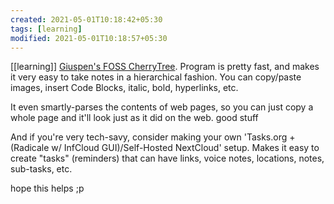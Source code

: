 ```yaml
---
created: 2021-05-01T10:18:42+05:30
tags: [learning]
modified: 2021-05-01T10:18:57+05:30
---
```

[[learning]]
[Giuspen's FOSS CherryTree](https://www.giuspen.com/cherrytree/). Program is pretty fast, and makes it very easy to take notes in a hierarchical fashion. You can copy/paste images, insert Code Blocks, italic, bold, hyperlinks, etc.

It even smartly-parses the contents of web pages, so you can just copy a whole page and it'll look just as it did on the web. good stuff

And if you're very tech-savy, consider making your own 'Tasks.org + (Radicale w/ InfCloud GUI)/Self-Hosted NextCloud' setup. Makes it easy to create "tasks" (reminders) that can have links, voice notes, locations, notes, sub-tasks, etc.

hope this helps ;p
